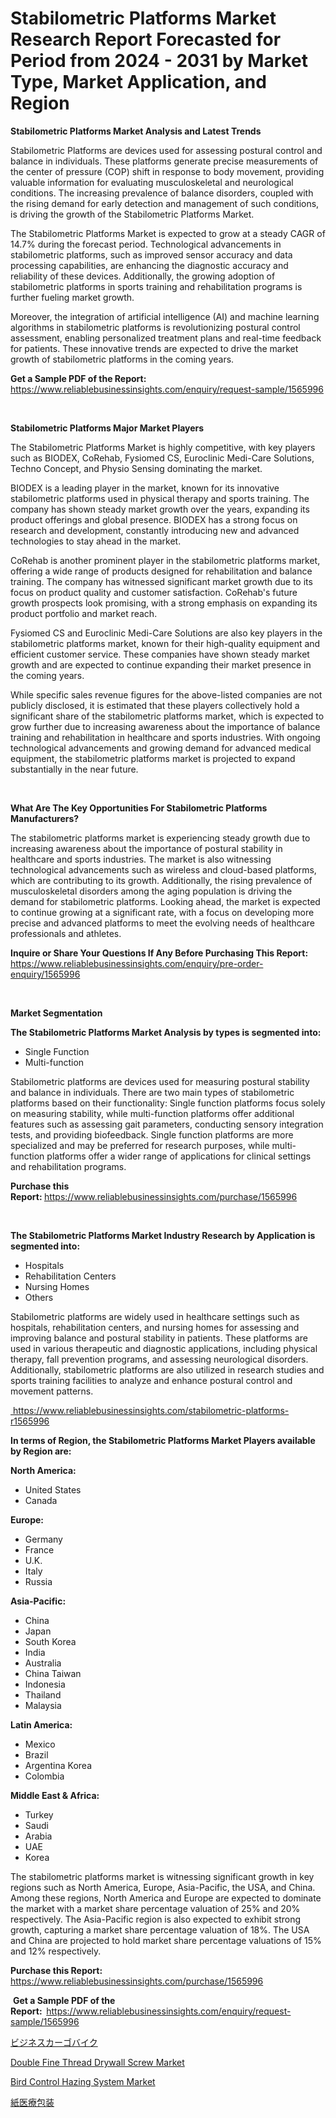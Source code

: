 <p><h1>Stabilometric Platforms Market Research Report Forecasted for Period from 2024 -  2031 by Market Type, Market Application, and Region</h1></p><p><strong>Stabilometric Platforms Market Analysis and Latest Trends</strong></p>
<p><p>Stabilometric Platforms are devices used for assessing postural control and balance in individuals. These platforms generate precise measurements of the center of pressure (COP) shift in response to body movement, providing valuable information for evaluating musculoskeletal and neurological conditions. The increasing prevalence of balance disorders, coupled with the rising demand for early detection and management of such conditions, is driving the growth of the Stabilometric Platforms Market.</p><p>The Stabilometric Platforms Market is expected to grow at a steady CAGR of 14.7% during the forecast period. Technological advancements in stabilometric platforms, such as improved sensor accuracy and data processing capabilities, are enhancing the diagnostic accuracy and reliability of these devices. Additionally, the growing adoption of stabilometric platforms in sports training and rehabilitation programs is further fueling market growth.</p><p>Moreover, the integration of artificial intelligence (AI) and machine learning algorithms in stabilometric platforms is revolutionizing postural control assessment, enabling personalized treatment plans and real-time feedback for patients. These innovative trends are expected to drive the market growth of stabilometric platforms in the coming years.</p></p>
<p><strong>Get a Sample PDF of the Report:&nbsp;</strong> <a href="https://www.reliablebusinessinsights.com/enquiry/request-sample/1565996">https://www.reliablebusinessinsights.com/enquiry/request-sample/1565996</a></p>
<p>&nbsp;</p>
<p><strong>Stabilometric Platforms Major Market Players</strong></p>
<p><p>The Stabilometric Platforms Market is highly competitive, with key players such as BIODEX, CoRehab, Fysiomed CS, Euroclinic Medi-Care Solutions, Techno Concept, and Physio Sensing dominating the market.</p><p>BIODEX is a leading player in the market, known for its innovative stabilometric platforms used in physical therapy and sports training. The company has shown steady market growth over the years, expanding its product offerings and global presence. BIODEX has a strong focus on research and development, constantly introducing new and advanced technologies to stay ahead in the market.</p><p>CoRehab is another prominent player in the stabilometric platforms market, offering a wide range of products designed for rehabilitation and balance training. The company has witnessed significant market growth due to its focus on product quality and customer satisfaction. CoRehab's future growth prospects look promising, with a strong emphasis on expanding its product portfolio and market reach.</p><p>Fysiomed CS and Euroclinic Medi-Care Solutions are also key players in the stabilometric platforms market, known for their high-quality equipment and efficient customer service. These companies have shown steady market growth and are expected to continue expanding their market presence in the coming years.</p><p>While specific sales revenue figures for the above-listed companies are not publicly disclosed, it is estimated that these players collectively hold a significant share of the stabilometric platforms market, which is expected to grow further due to increasing awareness about the importance of balance training and rehabilitation in healthcare and sports industries. With ongoing technological advancements and growing demand for advanced medical equipment, the stabilometric platforms market is projected to expand substantially in the near future.</p></p>
<p>&nbsp;</p>
<p><strong>What Are The Key Opportunities For Stabilometric Platforms Manufacturers?</strong></p>
<p><p>The stabilometric platforms market is experiencing steady growth due to increasing awareness about the importance of postural stability in healthcare and sports industries. The market is also witnessing technological advancements such as wireless and cloud-based platforms, which are contributing to its growth. Additionally, the rising prevalence of musculoskeletal disorders among the aging population is driving the demand for stabilometric platforms. Looking ahead, the market is expected to continue growing at a significant rate, with a focus on developing more precise and advanced platforms to meet the evolving needs of healthcare professionals and athletes.</p></p>
<p><strong>Inquire or Share Your Questions If Any Before Purchasing This Report:</strong> <a href="https://www.reliablebusinessinsights.com/enquiry/pre-order-enquiry/1565996">https://www.reliablebusinessinsights.com/enquiry/pre-order-enquiry/1565996</a></p>
<p>&nbsp;</p>
<p><strong>Market Segmentation</strong></p>
<p><strong>The Stabilometric Platforms Market Analysis by types is segmented into:</strong></p>
<p><ul><li>Single Function</li><li>Multi-function</li></ul></p>
<p><p>Stabilometric platforms are devices used for measuring postural stability and balance in individuals. There are two main types of stabilometric platforms based on their functionality: Single function platforms focus solely on measuring stability, while multi-function platforms offer additional features such as assessing gait parameters, conducting sensory integration tests, and providing biofeedback. Single function platforms are more specialized and may be preferred for research purposes, while multi-function platforms offer a wider range of applications for clinical settings and rehabilitation programs.</p></p>
<p><strong>Purchase this Report:&nbsp;</strong><a href="https://www.reliablebusinessinsights.com/purchase/1565996">https://www.reliablebusinessinsights.com/purchase/1565996</a></p>
<p>&nbsp;</p>
<p><strong>The Stabilometric Platforms Market Industry Research by Application is segmented into:</strong></p>
<p><ul><li>Hospitals</li><li>Rehabilitation Centers</li><li>Nursing Homes</li><li>Others</li></ul></p>
<p><p>Stabilometric platforms are widely used in healthcare settings such as hospitals, rehabilitation centers, and nursing homes for assessing and improving balance and postural stability in patients. These platforms are used in various therapeutic and diagnostic applications, including physical therapy, fall prevention programs, and assessing neurological disorders. Additionally, stabilometric platforms are also utilized in research studies and sports training facilities to analyze and enhance postural control and movement patterns.</p></p>
<p><a href="https://www.reliablebusinessinsights.com/stabilometric-platforms-r1565996">&nbsp;https://www.reliablebusinessinsights.com/stabilometric-platforms-r1565996</a></p>
<p><strong>In terms of Region, the Stabilometric Platforms Market Players available by Region are:</strong></p>
<p>
    <p> <strong> North America: </strong>
        <ul>
            <li>United States</li>
            <li>Canada</li>
        </ul>
        </p> 
    <p> <strong> Europe: </strong>
        <ul>
            <li>Germany</li>
            <li>France</li>
            <li>U.K.</li>
            <li>Italy</li>
            <li>Russia</li>
        </ul>
        </p> 
    <p> <strong> Asia-Pacific: </strong>
        <ul>
            <li>China</li>
            <li>Japan</li>
            <li>South Korea</li>
            <li>India</li>
            <li>Australia</li>
            <li>China Taiwan</li>
            <li>Indonesia</li>
            <li>Thailand</li>
            <li>Malaysia</li>
        </ul>
        </p> 
    <p> <strong> Latin America: </strong>
        <ul>
            <li>Mexico</li>
            <li>Brazil</li>
            <li>Argentina Korea</li>
            <li>Colombia</li>
        </ul>
        </p> 
    <p> <strong> Middle East & Africa: </strong>
        <ul>
            <li>Turkey</li>
            <li>Saudi</li>
            <li>Arabia</li>
            <li>UAE</li>
            <li>Korea</li>
        </ul>
    </p>
    </p>
<p><p>The stabilometric platforms market is witnessing significant growth in key regions such as North America, Europe, Asia-Pacific, the USA, and China. Among these regions, North America and Europe are expected to dominate the market with a market share percentage valuation of 25% and 20% respectively. The Asia-Pacific region is also expected to exhibit strong growth, capturing a market share percentage valuation of 18%. The USA and China are projected to hold market share percentage valuations of 15% and 12% respectively.</p></p>
<p><strong>Purchase this Report: </strong><a href="https://www.reliablebusinessinsights.com/purchase/1565996">https://www.reliablebusinessinsights.com/purchase/1565996</a></p>
<p>&nbsp;<strong>Get a Sample PDF of the Report:&nbsp;&nbsp;</strong><a href="https://www.reliablebusinessinsights.com/enquiry/request-sample/1565996">https://www.reliablebusinessinsights.com/enquiry/request-sample/1565996</a></p>
<p><strong></strong></p>
<p><p><a href="https://github.com/LuzHills1972/Market-Research-Report-List-1/blob/main/3841836169149.md">ビジネスカーゴバイク</a></p><p><a href="https://github.com/dimitrishawkinswaynenp91rgz/Market-Research-Report-List-3/blob/main/double-fine-thread-drywall-screw-market.md">Double Fine Thread Drywall Screw Market</a></p><p><a href="https://github.com/changoleonlaverguenzanoexiste/Market-Research-Report-List-4/blob/main/bird-control-hazing-system-market.md">Bird Control Hazing System Market</a></p><p><a href="https://github.com/kegley4963/Market-Research-Report-List-2/blob/main/1833479169148.md">紙医療包装</a></p></p>